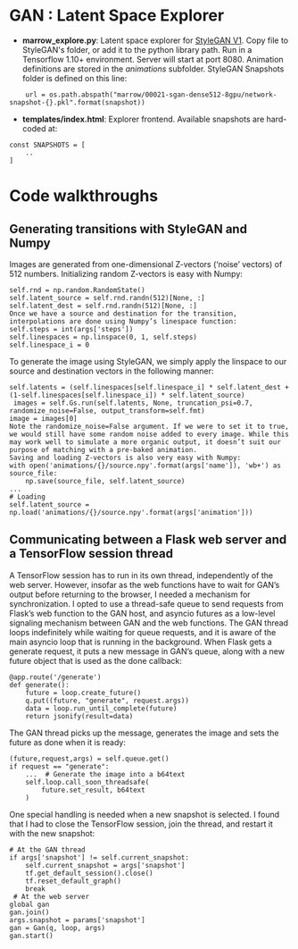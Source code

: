 # GAN : Latent Space Explorer 

- **marrow_explore.py**: Latent space explorer for [StyleGAN V1](https://github.com/NVlabs/stylegan). Copy file to StyleGAN's folder, or add it to the python library path. Run in a Tensorflow 1.10+ environment. Server will start at port 8080. Animation definitions are stored in the _animations_ subfolder. StyleGAN Snapshots folder is defined on this line:
```
    url = os.path.abspath("marrow/00021-sgan-dense512-8gpu/network-snapshot-{}.pkl".format(snapshot))
```
- **templates/index.html**:  Explorer frontend. Available snapshots are hard-coded at:
```
const SNAPSHOTS = [
    ..
]
```
# Code walkthroughs
## Generating transitions with StyleGAN and Numpy
Images are generated from one-dimensional Z-vectors (‘noise’ vectors) of 512 numbers. Initializing random Z-vectors is easy with Numpy:
```
self.rnd = np.random.RandomState()
self.latent_source = self.rnd.randn(512)[None, :]
self.latent_dest = self.rnd.randn(512)[None, :]
Once we have a source and destination for the transition, interpolations are done using Numpy’s linespace function:
self.steps = int(args['steps'])
self.linespaces = np.linspace(0, 1, self.steps)
self.linespace_i = 0
```
To generate the image using StyleGAN, we simply apply the linspace to our source and destination vectors in the following manner:
```
self.latents = (self.linespaces[self.linespace_i] * self.latent_dest + (1-self.linespaces[self.linespace_i]) * self.latent_source)
 images = self.Gs.run(self.latents, None, truncation_psi=0.7, randomize_noise=False, output_transform=self.fmt)
image = images[0]
Note the randomize_noise=False argument. If we were to set it to true, we would still have some random noise added to every image. While this may work well to simulate a more organic output, it doesn’t suit our purpose of matching with a pre-baked animation.
Saving and loading Z-vectors is also very easy with Numpy:
with open('animations/{}/source.npy'.format(args['name']), 'wb+') as source_file:
    np.save(source_file, self.latent_source)
... 
# Loading
self.latent_source = np.load('animations/{}/source.npy'.format(args['animation']))
```
## Communicating between a Flask web server and a TensorFlow session thread
A TensorFlow session has to run in its own thread, independently of the web server. However, insofar as the web functions have to wait for GAN’s output before returning to the browser, I needed a mechanism for synchronization. I opted to use a thread-safe queue to send requests from Flask’s web function to the GAN host, and asyncio futures as a low-level signaling mechanism between GAN and the web functions.
The GAN thread loops indefinitely while waiting for queue requests, and it is aware of the main asyncio loop that is running in the background. When Flask gets a generate request, it puts a new message in GAN’s queue, along with a new future object that is used as the done callback:
```
@app.route('/generate')
def generate():
    future = loop.create_future()
    q.put((future, "generate", request.args))
    data = loop.run_until_complete(future)
    return jsonify(result=data)
```
The GAN thread picks up the message, generates the image and sets the future as done when it is ready:
```
(future,request,args) = self.queue.get()
if request == "generate":
    ...  # Generate the image into a b64text
    self.loop.call_soon_threadsafe(
        future.set_result, b64text
    )
```
One special handling is needed when a new snapshot is selected. I found that I had to close the TensorFlow session, join the thread, and restart it with the new snapshot:
```
# At the GAN thread
if args['snapshot'] != self.current_snapshot:
    self.current_snapshot = args['snapshot']
    tf.get_default_session().close()
    tf.reset_default_graph()
    break
 # At the web server
global gan
gan.join()
args.snapshot = params['snapshot']
gan = Gan(q, loop, args)
gan.start()
```
